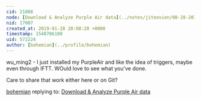 ```yaml
---
cid: 21808
node: [Download & Analyze Purple Air data](../notes/jiteovien/08-28-2018/download-analyze-your-purple-air-data)
nid: 17007
created_at: 2019-01-28 20:08:20 +0000
timestamp: 1548706100
uid: 572224
author: [bohemian](../profile/bohemian)
---
```


wu_ming2 - I just installed my PurpleAir and like the idea of triggers, maybe even through IFTT. WOuld love to see what you've done. 

Care to share that work either here or on Git? 

[bohemian](../profile/bohemian) replying to: [Download & Analyze Purple Air data](../notes/jiteovien/08-28-2018/download-analyze-your-purple-air-data)

